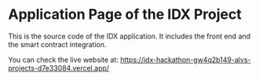 # Application Page of the IDX Project

This is the source code of the IDX application. It includes the front end and the smart contract integration.

You can check the live website at: https://idx-hackathon-gw4q2b149-alvs-projects-d7e33084.vercel.app/